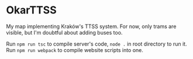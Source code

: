 # OkarTTSS

My map implementing Kraków's TTSS system. For now, only trams are visible, but I'm doubtful about adding buses too.

Run `npm run tsc` to compile server's code, `node .` in root directory to run it. Run `npm run webpack` to compile website scripts into one.
